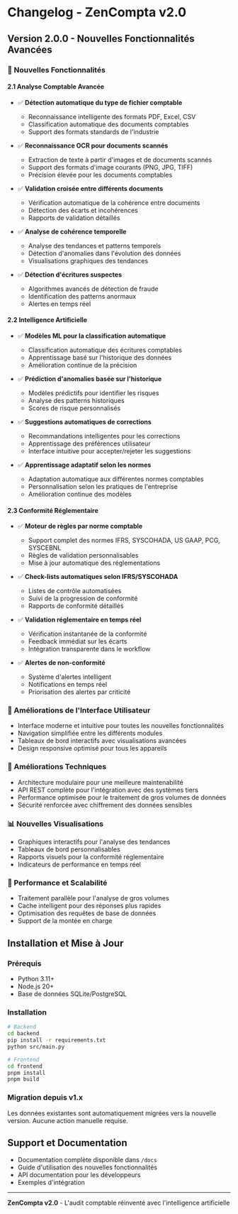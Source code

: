 # Changelog - ZenCompta v2.0

## Version 2.0.0 - Nouvelles Fonctionnalités Avancées

### 🚀 Nouvelles Fonctionnalités

#### 2.1 Analyse Comptable Avancée
- ✅ **Détection automatique du type de fichier comptable**
  - Reconnaissance intelligente des formats PDF, Excel, CSV
  - Classification automatique des documents comptables
  - Support des formats standards de l'industrie

- ✅ **Reconnaissance OCR pour documents scannés**
  - Extraction de texte à partir d'images et de documents scannés
  - Support des formats d'image courants (PNG, JPG, TIFF)
  - Précision élevée pour les documents comptables

- ✅ **Validation croisée entre différents documents**
  - Vérification automatique de la cohérence entre documents
  - Détection des écarts et incohérences
  - Rapports de validation détaillés

- ✅ **Analyse de cohérence temporelle**
  - Analyse des tendances et patterns temporels
  - Détection d'anomalies dans l'évolution des données
  - Visualisations graphiques des tendances

- ✅ **Détection d'écritures suspectes**
  - Algorithmes avancés de détection de fraude
  - Identification des patterns anormaux
  - Alertes en temps réel

#### 2.2 Intelligence Artificielle
- ✅ **Modèles ML pour la classification automatique**
  - Classification automatique des écritures comptables
  - Apprentissage basé sur l'historique des données
  - Amélioration continue de la précision

- ✅ **Prédiction d'anomalies basée sur l'historique**
  - Modèles prédictifs pour identifier les risques
  - Analyse des patterns historiques
  - Scores de risque personnalisés

- ✅ **Suggestions automatiques de corrections**
  - Recommandations intelligentes pour les corrections
  - Apprentissage des préférences utilisateur
  - Interface intuitive pour accepter/rejeter les suggestions

- ✅ **Apprentissage adaptatif selon les normes**
  - Adaptation automatique aux différentes normes comptables
  - Personnalisation selon les pratiques de l'entreprise
  - Amélioration continue des modèles

#### 2.3 Conformité Réglementaire
- ✅ **Moteur de règles par norme comptable**
  - Support complet des normes IFRS, SYSCOHADA, US GAAP, PCG, SYSCEBNL
  - Règles de validation personnalisables
  - Mise à jour automatique des réglementations

- ✅ **Check-lists automatiques selon IFRS/SYSCOHADA**
  - Listes de contrôle automatisées
  - Suivi de la progression de conformité
  - Rapports de conformité détaillés

- ✅ **Validation réglementaire en temps réel**
  - Vérification instantanée de la conformité
  - Feedback immédiat sur les écarts
  - Intégration transparente dans le workflow

- ✅ **Alertes de non-conformité**
  - Système d'alertes intelligent
  - Notifications en temps réel
  - Priorisation des alertes par criticité

### 🎨 Améliorations de l'Interface Utilisateur
- Interface moderne et intuitive pour toutes les nouvelles fonctionnalités
- Navigation simplifiée entre les différents modules
- Tableaux de bord interactifs avec visualisations avancées
- Design responsive optimisé pour tous les appareils

### 🔧 Améliorations Techniques
- Architecture modulaire pour une meilleure maintenabilité
- API REST complète pour l'intégration avec des systèmes tiers
- Performance optimisée pour le traitement de gros volumes de données
- Sécurité renforcée avec chiffrement des données sensibles

### 📊 Nouvelles Visualisations
- Graphiques interactifs pour l'analyse des tendances
- Tableaux de bord personnalisables
- Rapports visuels pour la conformité réglementaire
- Indicateurs de performance en temps réel

### 🚀 Performance et Scalabilité
- Traitement parallèle pour l'analyse de gros volumes
- Cache intelligent pour des réponses plus rapides
- Optimisation des requêtes de base de données
- Support de la montée en charge

## Installation et Mise à Jour

### Prérequis
- Python 3.11+
- Node.js 20+
- Base de données SQLite/PostgreSQL

### Installation
```bash
# Backend
cd backend
pip install -r requirements.txt
python src/main.py

# Frontend
cd frontend
pnpm install
pnpm build
```

### Migration depuis v1.x
Les données existantes sont automatiquement migrées vers la nouvelle version.
Aucune action manuelle requise.

## Support et Documentation

- Documentation complète disponible dans `/docs`
- Guide d'utilisation des nouvelles fonctionnalités
- API documentation pour les développeurs
- Exemples d'intégration

---

**ZenCompta v2.0** - L'audit comptable réinventé avec l'intelligence artificielle

